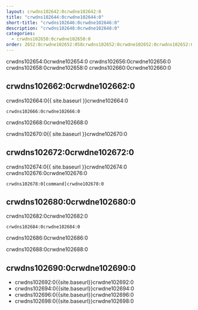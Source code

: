 ```yaml
---
layout: crwdns102642:0crwdne102642:0
title: "crwdns102644:0crwdne102644:0"
short-title: "crwdns102646:0crwdne102646:0"
description: "crwdns102648:0crwdne102648:0"
categories:
  - crwdns102650:0crwdne102650:0
order: 2652:0crwdne102652:058crwdns102652:0crwdne102652:0crwdns102652:0crwdne102652:0557crwdns102652:0crwdne102652:0
---
```

crwdns102654:0crwdne102654:0 crwdns102656:0crwdne102656:0 crwdns102658:0crwdne102658:0 crwdns102660:0crwdne102660:0

## crwdns102662:0crwdne102662:0

crwdns102664:0{{ site.baseurl }}crwdne102664:0

    crwdns102666:0crwdne102666:0
    

crwdns102668:0crwdne102668:0

crwdns102670:0{{ site.baseurl }}crwdne102670:0

## crwdns102672:0crwdne102672:0

crwdns102674:0{{ site.baseurl }}crwdne102674:0 crwdns102676:0crwdne102676:0

```nohighlight
crwdns102678:0[command]crwdne102678:0
```

## crwdns102680:0crwdne102680:0

crwdns102682:0crwdne102682:0

    crwdns102684:0crwdne102684:0
    

crwdns102686:0crwdne102686:0

crwdns102688:0crwdne102688:0

## crwdns102690:0crwdne102690:0

- crwdns102692:0{{site.baseurl}}crwdne102692:0
- crwdns102694:0{{site.baseurl}}crwdne102694:0
- crwdns102696:0{{site.baseurl}}crwdne102696:0
- crwdns102698:0{{site.baseurl}}crwdne102698:0